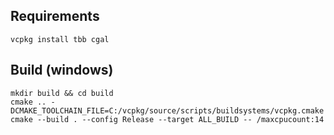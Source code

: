 ## Requirements

```
vcpkg install tbb cgal
```

## Build (windows)

```
mkdir build && cd build
cmake .. -DCMAKE_TOOLCHAIN_FILE=C:/vcpkg/source/scripts/buildsystems/vcpkg.cmake
cmake --build . --config Release --target ALL_BUILD -- /maxcpucount:14
```